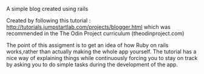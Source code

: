A simple blog created using rails

Created by following this tutorial : http://tutorials.jumpstartlab.com/projects/blogger.html which was recommended in the The Odin Project curriculum (theodinproject.com)

The point of this assigment is to get an idea of how Ruby on rails works,rather than actually making the whole app yourself. The tutorial has a nice way of explaining things while continuously forcing you to stay on track by asking you to do simple tasks during the development of the app.

